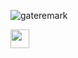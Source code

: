 <p align="left"> <img src="https://komarev.com/ghpvc/?username=gateremark&label=Profile%20Views&color=430680&style=flat" alt="gateremark" /> </p>

<a href="https://bit.ly/gatere">
<img src="static/codegif.webp" width ="30">
</a>

<!--

```javascript
const angolewilly = developer {
    about {
        name = "Willy Angole"
        role = Software Engineer
    }
    tech ("JavaScript", "Typescript", "Python")
    links {
        LinkedIn = "Willy Angole"
        X (Twitter) = "Willy Angole"
        Portfolio = "bit.ly/gatere"
    }
}

```

-->
